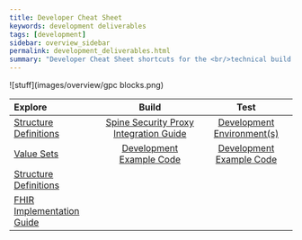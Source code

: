 ```yaml
---
title: Developer Cheat Sheet
keywords: development deliverables
tags: [development]
sidebar: overview_sidebar
permalink: development_deliverables.html
summary: "Developer Cheat Sheet shortcuts for the <br/>technical build of Visitors and Migrants API."
---
```


![stuff](images/overview/gpc blocks.png)



| Explore| Build | Test |
| :--------- |:-----: |:-----: |
| [Structure Definitions](https://github.com/nhsconnect/gpconnect-fhir/tree/develop/StructureDefinitions) | [Spine Security Proxy Integration Guide](integration_spine_security_proxy_implementation_guide.html) | [Development Environment(s)](development_environments.html) |
| [Value Sets](https://github.com/nhsconnect/gpconnect-fhir/tree/develop/ValueSets) |[Development Example Code](https://github.com/nhsconnect/gpconnect-examples) | [Development Example Code](https://github.com/nhsconnect/gpconnect-examples) |
| [Structure Definitions](https://github.com/nhsconnect/gpconnect-fhir/tree/develop/StructureDefinitions) | |
| [FHIR Implementation Guide](development_fhir_api_guidance.html) |

